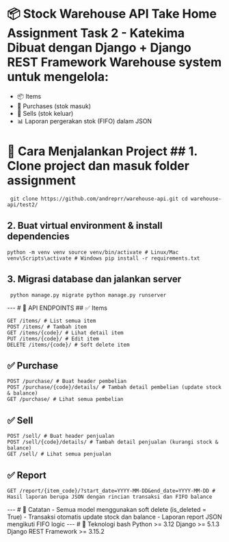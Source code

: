 
# 📦 Stock Warehouse API Take Home Assignment Task 2 - Katekima Dibuat dengan Django + Django REST Framework Warehouse system untuk mengelola: 
- 📦 Items
-  🛒 Purchases (stok masuk)
-  💸 Sells (stok keluar)
-  📊 Laporan pergerakan stok (FIFO) dalam JSON

# 🚀 Cara Menjalankan Project ## 1. Clone project dan masuk folder assignment 
```
 git clone https://github.com/andreprr/warehouse-api.git cd warehouse-api/test2/
```
 ## 2. Buat virtual environment & install dependencies 
```
python -m venv venv source venv/bin/activate # Linux/Mac venv\Scripts\activate # Windows pip install -r requirements.txt
```

 ## 3. Migrasi database dan jalankan server 
```
 python manage.py migrate python manage.py runserver
```

 --- # 🔗 API ENDPOINTS ## ✅ Items 
```
GET /items/ # List semua item
POST /items/ # Tambah item
GET /items/{code}/ # Lihat detail item
PUT /items/{code}/ # Edit item
DELETE /items/{code}/ # Soft delete item
```

 ## ✅ Purchase 
```
POST /purchase/ # Buat header pembelian
POST /purchase/{code}/details/ # Tambah detail pembelian (update stock & balance)
GET /purchase/ # Lihat semua pembelian
```

 ## ✅ Sell 
```
POST /sell/ # Buat header penjualan
POST /sell/{code}/details/ # Tambah detail penjualan (kurangi stock & balance)
GET /sell/ # Lihat semua penjualan
```

 ## ✅ Report 
```
GET /report/{item_code}/?start_date=YYYY-MM-DD&end_date=YYYY-MM-DD # Hasil laporan berupa JSON dengan rincian transaksi dan FIFO balance
```

 --- # 📌 Catatan - Semua model menggunakan soft delete (is_deleted = True) - Transaksi otomatis update stock dan balance - Laporan report JSON mengikuti FIFO logic --- # 
 📎 Teknologi 
bash Python >= 3.12 Django >= 5.1.3 Django REST Framework >= 3.15.2
